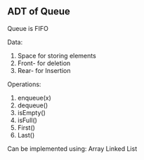 ## ADT of Queue
Queue is FIFO

Data:
1. Space for storing elements
2. Front- for deletion
3. Rear- for Insertion

Operations: 
1. enqueue(x)
2. dequeue()
3. isEmpty()
4. isFull()
5. First()
6. Last()

Can be implemented using: 
Array
Linked List